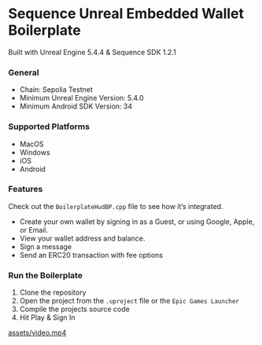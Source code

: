 # Sequence Unreal Embedded Wallet Boilerplate

Built with Unreal Engine 5.4.4 & Sequence SDK 1.2.1

### General

- Chain: Sepolia Testnet
- Minimum Unreal Engine Version: 5.4.0
- Minimum Android SDK Version: 34

### Supported Platforms

- MacOS
- Windows
- iOS
- Android

### Features

Check out the `BoilerplateHudBP.cpp` file to see how it’s integrated.

- Create your own wallet by signing in as a Guest, or using Google, Apple, or Email.
- View your wallet address and balance.
- Sign a message
- Send an ERC20 transaction with fee options

### Run the Boilerplate

1. Clone the repository
2. Open the project from the `.uproject` file or the `Epic Games Launcher`
3. Compile the projects source code 
4. Hit Play & Sign In

[assets/video.mp4](https://github.com/user-attachments/assets/256076de-1361-47df-af67-1e46e7e65a54)
